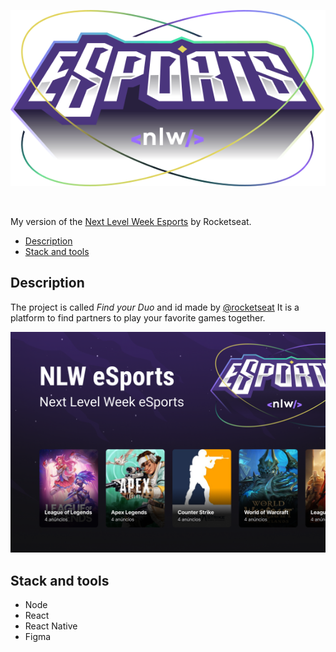<p align="center">
<img src="./assets/logo-nlw-esports.svg"/></p>

<br>

My version of the [Next Level Week Esports](https://lp.rocketseat.com.br/nlw) by Rocketseat.


  - [Description](#description)
  - [Stack and tools](#stack-and-tools)

## Description

The project is called *Find your Duo* and id made by [@rocketseat](https://github.com/Rocketseat)
It is a platform to find partners to play your favorite games together.

<p align="center">
<img src="./assets/project-cover.png"/></p>

## Stack and tools
* Node
* React
* React Native
* Figma



